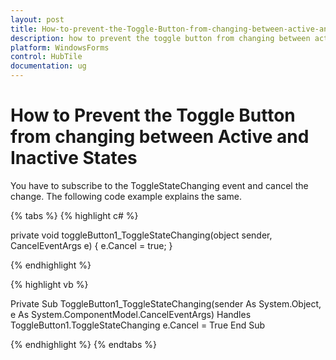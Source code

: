 ```yaml
---
layout: post
title: How-to-prevent-the-Toggle-Button-from-changing-between-active-and-inactive-states | WindowsForms | Syncfusion
description: how to prevent the toggle button from changing between active and inactive states?
platform: WindowsForms
control: HubTile
documentation: ug
---
```


# How to Prevent the Toggle Button from changing between Active and Inactive States

You have to subscribe to the ToggleStateChanging event and cancel the change. The following code example explains the same.

{% tabs %}
{% highlight c# %}

private void toggleButton1_ToggleStateChanging(object sender, CancelEventArgs e)
{
   e.Cancel = true;
}

{% endhighlight %}

{% highlight vb %}

Private Sub ToggleButton1_ToggleStateChanging(sender As System.Object, e As System.ComponentModel.CancelEventArgs) Handles ToggleButton1.ToggleStateChanging
e.Cancel = True
End Sub

{% endhighlight %}
{% endtabs %}
